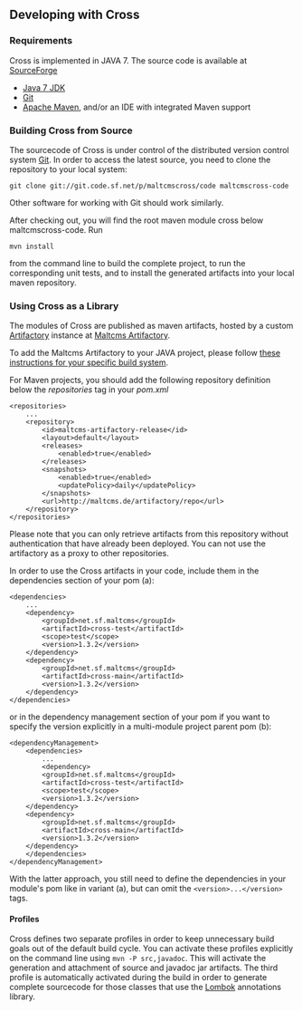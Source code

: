 ## Developing with Cross

### Requirements

Cross is implemented in JAVA 7. The source code is available at [SourceForge](http://sf.net/p/maltcmscross)

- [Java 7 JDK](http://www.oracle.com/technetwork/java/javase/downloads/index.html?ssSourceSiteId=otnjp)
- [Git](http://git-scm.com/)
- [Apache Maven](http://maven.apache.org/), and/or an IDE with integrated Maven support

### Building Cross from Source 

The sourcecode of Cross is under control of the distributed version control system [Git](http://git-scm.com/).
In order to access the latest source, you need to clone the repository to your local system:

    
    git clone git://git.code.sf.net/p/maltcmscross/code maltcmscross-code
    

Other software for working with Git should work similarly. 

After checking out, you will find the root maven module cross below maltcmscross-code. 
Run

    
    mvn install
    

from the command line to build the complete project, to run the corresponding unit tests, and to install 
the generated artifacts into your local maven repository.

### Using Cross as a Library

The modules of Cross are published as maven artifacts, hosted 
by a custom [Artifactory](http://www.jfrog.com/home/v_artifactory_opensource_overview) instance
at [Maltcms Artifactory](http://maltcms.de/artifactory).

To add the Maltcms Artifactory to your JAVA project, please follow [these instructions for your 
specific build system](http://maltcms.de/artifactory/webapp/mavensettings.html).

For Maven projects, you should add the following repository definition below the _repositories_ tag 
in your _pom.xml_

    <repositories>
        ...
        <repository>
            <id>maltcms-artifactory-release</id>
            <layout>default</layout>
            <releases>
                <enabled>true</enabled>
            </releases>
            <snapshots>
                <enabled>true</enabled>
                <updatePolicy>daily</updatePolicy>
            </snapshots>
            <url>http://maltcms.de/artifactory/repo</url>
        </repository>
    </repositories>

Please note that you can only retrieve artifacts from this repository without authentication that have 
already been deployed. You can not use the artifactory as a proxy to other repositories.

In order to use the Cross artifacts in your code, include them in the dependencies section of your pom (a):

    <dependencies>
        ...
        <dependency>
            <groupId>net.sf.maltcms</groupId>
            <artifactId>cross-test</artifactId>
            <scope>test</scope>
            <version>1.3.2</version>
        </dependency>
        <dependency>
            <groupId>net.sf.maltcms</groupId>
            <artifactId>cross-main</artifactId>
            <version>1.3.2</version>
        </dependency>
    </dependencies>

or in the dependency management section of your pom if you want to specify the version explicitly in a multi-module project parent pom (b):

    <dependencyManagement>
        <dependencies>
            ...
            <dependency>
            <groupId>net.sf.maltcms</groupId>
            <artifactId>cross-test</artifactId>
            <scope>test</scope>
            <version>1.3.2</version>
        </dependency>
        <dependency>
            <groupId>net.sf.maltcms</groupId>
            <artifactId>cross-main</artifactId>
            <version>1.3.2</version>
        </dependency>
        </dependencies>
    </dependencyManagement>

With the latter approach, you still need to define the dependencies in your module's pom like in variant (a), but can omit the ``<version>...</version>`` tags.

#### Profiles

Cross defines two separate profiles in order to keep unnecessary build goals out of the default build cycle. You can activate these profiles explicitly on the command 
line using ``mvn -P src,javadoc``. This will activate the generation and attachment of source and javadoc jar artifacts. The third profile is automatically activated during 
the build in order to generate complete sourcecode for those classes that use the [Lombok](http://projectlombok.org) annotations library.
